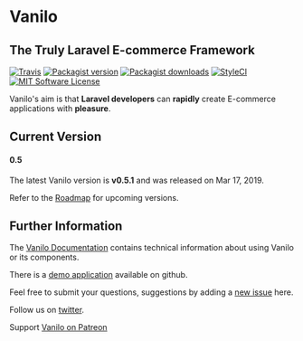 # Vanilo

## The Truly Laravel E-commerce Framework

[![Travis](https://img.shields.io/travis/vanilophp/framework.svg?style=flat-square)](https://travis-ci.org/vanilophp/framework)
[![Packagist version](https://img.shields.io/packagist/v/vanilo/framework.svg?style=flat-square)](https://packagist.org/packages/vanilo/framework)
[![Packagist downloads](https://img.shields.io/packagist/dt/vanilo/framework.svg?style=flat-square)](https://packagist.org/packages/vanilo/framework)
[![StyleCI](https://styleci.io/repos/101036876/shield?branch=master)](https://styleci.io/repos/101036876)
[![MIT Software License](https://img.shields.io/badge/license-MIT-blue.svg?style=flat-square)](LICENSE.md)

Vanilo's aim is that **Laravel developers** can **rapidly** create E-commerce applications with **pleasure**.

## Current Version

#### 0.5

The latest Vanilo version is **v0.5.1** and was released on Mar 17, 2019.

Refer to the [Roadmap](https://vanilo.io/docs/master/roadmap) for upcoming versions.

## Further Information

The [Vanilo Documentation](https://vanilo.io/docs/) contains technical
information about using Vanilo or its components.

There is a [demo application](https://github.com/vanilophp/demo) available on
github.

Feel free to submit your questions, suggestions by adding a
[new issue](https://github.com/vanilophp/framework/issues/new) here.

Follow us on [twitter](https://twitter.com/vanilo_io).

Support [Vanilo on Patreon](https://www.patreon.com/fulopattila122)
